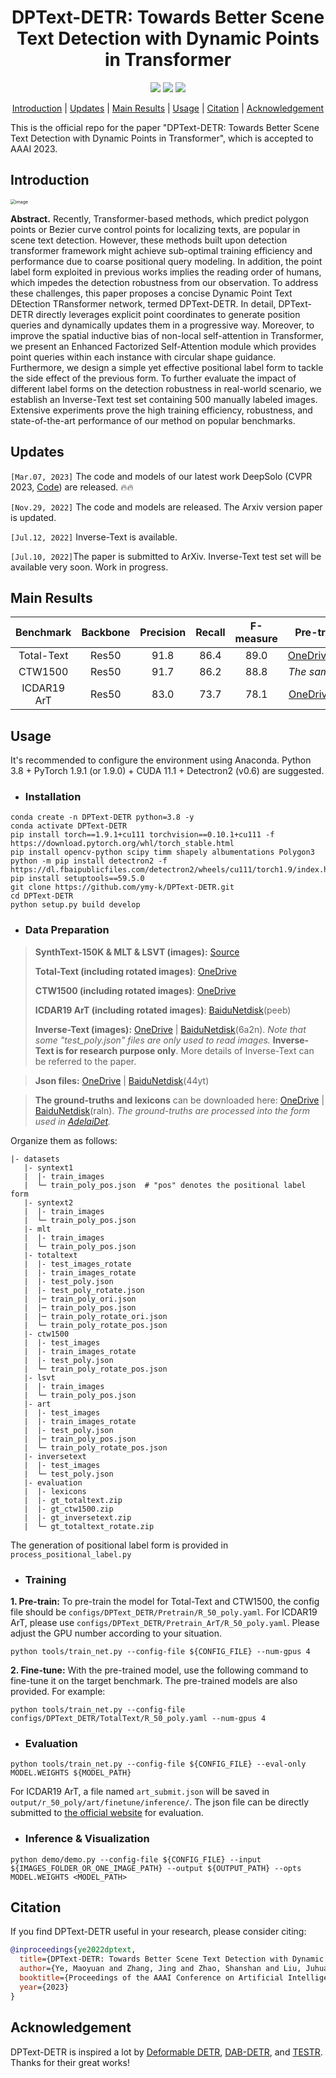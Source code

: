 <h1 align="center"> DPText-DETR: Towards Better Scene Text Detection with Dynamic Points in Transformer </h1> 

<p align="center">
<a href="https://arxiv.org/pdf/2207.04491v2.pdf"><img src="https://img.shields.io/badge/arXiv-Paper-<color>"></a>
<a href="https://paperswithcode.com/sota/scene-text-detection-on-total-text?p=dptext-detr-towards-better-scene-text"><img src="https://img.shields.io/endpoint.svg?url=https://paperswithcode.com/badge/dptext-detr-towards-better-scene-text/scene-text-detection-on-total-text"></a>
<a href="https://paperswithcode.com/sota/scene-text-detection-on-scut-ctw1500?p=dptext-detr-towards-better-scene-text"><img src="https://img.shields.io/endpoint.svg?url=https://paperswithcode.com/badge/dptext-detr-towards-better-scene-text/scene-text-detection-on-scut-ctw1500"></a>
</p>

<p align="center">
  <a href="#Introduction">Introduction</a> |
  <a href="#Updates">Updates</a> |
  <a href="#Main Results">Main Results</a> |
  <a href="#Usage">Usage</a> |
  <a href="#Citation">Citation</a> |
  <a href="#Acknowledgment">Acknowledgement</a>
</p >
This is the official repo for the paper "DPText-DETR: Towards Better Scene Text Detection with Dynamic Points in Transformer", which is accepted to AAAI 2023.

## Introduction

<img src="./figs/dptext_detr.jpg" alt="image" style="zoom:50%;" />

**Abstract.** Recently, Transformer-based methods, which predict polygon points or Bezier curve control points for localizing texts, are popular in scene text detection. However, these methods built upon detection transformer framework might achieve sub-optimal training efficiency and performance due to coarse positional query modeling. In addition, the point label form exploited in previous works implies the reading order of humans, which impedes the detection robustness from our observation. To address these challenges, this paper proposes a concise Dynamic Point Text DEtection TRansformer network, termed DPText-DETR. In detail, DPText-DETR directly leverages explicit point coordinates to generate position queries and dynamically updates them in a progressive way. Moreover, to improve the spatial inductive bias of non-local self-attention in Transformer, we present an Enhanced Factorized Self-Attention module which provides point queries within each instance with circular shape guidance. Furthermore, we design a simple yet effective positional label form to tackle the side effect of the previous form. To further evaluate the impact of different label forms on the detection robustness in real-world scenario, we establish an Inverse-Text test set containing 500 manually labeled images. Extensive experiments prove the high training efficiency, robustness, and state-of-the-art performance of our method on popular benchmarks.

## Updates
`[Mar.07, 2023]` The code and models of our latest work DeepSolo (CVPR 2023, [Code](https://github.com/ViTAE-Transformer/DeepSolo)) are released. :fire::fire:

`[Nov.29, 2022]` The code and models are released. The Arxiv version paper is updated.

`[Jul.12, 2022]` Inverse-Text is available.

`[Jul.10, 2022]`The paper is submitted to ArXiv. Inverse-Text test set will be available very soon. Work in progress.

## Main Results

|Benchmark|Backbone|Precision|Recall|F-measure|Pre-trained Model|Fine-tuned Model|
|:------:|:------:|:------:|:------:|:------:|:------:|:------:|
|Total-Text|Res50|91.8|86.4|89.0|[OneDrive](https://1drv.ms/u/s!AimBgYV7JjTlgccGbLGc9wYB-CGfpg?e=kpyje7)/[Baidu](https://pan.baidu.com/s/1MatDxMtAc2HhI56otNQ3pA)(osxo)|[OneDrive](https://1drv.ms/u/s!AimBgYV7JjTlgccKyruwWCE09pdxnA?e=sMx7fq)/[Baidu](https://pan.baidu.com/s/1Vs69ZGp9HeJzGqptupx3uw)(p268)|
|CTW1500|Res50|91.7|86.2|88.8|*The same as above* ↑|[OneDrive](https://1drv.ms/u/s!AimBgYV7JjTlgccJzxovPI8jwlbDzg?e=IUAYHv)/[Baidu](https://pan.baidu.com/s/1a5eUHOwK1udHSD3ZP21TdA)(disp)|
|ICDAR19 ArT|Res50|83.0|73.7|78.1|[OneDrive](https://1drv.ms/u/s!AimBgYV7JjTlgccH_WYEdZc5oXPCTw?e=ZluxqK)/[Baidu](https://pan.baidu.com/s/1GAWyJIL-d3MEW0hWKYfArA)(7sfe)|[OneDrive](https://1drv.ms/u/s!AimBgYV7JjTlgccIHXZbf1NmAVtczg?e=1wuJzE)/[Baidu](https://pan.baidu.com/s/1MNngf_vJlSsqgbHKf6K-bA)(z8if)|

## Usage

It's recommended to configure the environment using Anaconda. Python 3.8 + PyTorch 1.9.1 (or 1.9.0) + CUDA 11.1 + Detectron2 (v0.6) are suggested.

- ### Installation
```
conda create -n DPText-DETR python=3.8 -y
conda activate DPText-DETR
pip install torch==1.9.1+cu111 torchvision==0.10.1+cu111 -f https://download.pytorch.org/whl/torch_stable.html
pip install opencv-python scipy timm shapely albumentations Polygon3
python -m pip install detectron2 -f https://dl.fbaipublicfiles.com/detectron2/wheels/cu111/torch1.9/index.html
pip install setuptools==59.5.0
git clone https://github.com/ymy-k/DPText-DETR.git
cd DPText-DETR
python setup.py build develop
```

- ### Data Preparation

>**SynthText-150K & MLT & LSVT (images):**  [Source](https://github.com/aim-uofa/AdelaiDet/tree/master/datasets) 
>
>**Total-Text (including rotated images)**: [OneDrive](https://1drv.ms/u/s!AimBgYV7JjTlgccOW1TUlgm64M0yRA?e=jwY6b1)
>
>**CTW1500 (including rotated images)**: [OneDrive](https://1drv.ms/u/s!AimBgYV7JjTlgccPGEv4DkiUl23MEg?e=44CtL6)
>
>**ICDAR19 ArT (including rotated images)**: [BaiduNetdisk](https://pan.baidu.com/s/1zHW921lucH5mGC3nJLTSSg)(peeb)
>
>**Inverse-Text (images):** [OneDrive](https://1drv.ms/u/s!AimBgYV7JjTlgccVhlbD4I3z5QfmsQ?e=myu7Ue) | [BaiduNetdisk](https://pan.baidu.com/s/1A0JaNameuM0GZxch8wdm6g)(6a2n). *Note that some "test_poly.json" files are only used to read images.* **Inverse-Text is for research purpose only**. More details of Inverse-Text can be referred to the paper.

>**Json files:** [OneDrive](https://1drv.ms/u/s!AimBgYV7JjTlgccNWKEMwwbJO4TYQw?e=ridXPV) | [BaiduNetdisk](https://pan.baidu.com/s/1bDE1z6c7z6wCTY5W-jJ3Qw)(44yt)

>**The ground-truths and lexicons** can be downloaded here: [OneDrive](https://1drv.ms/u/s!AimBgYV7JjTlgccL51PYHmj1gZk-cA?e=m9rUpT) | [BaiduNetdisk](https://pan.baidu.com/s/1RCsic0Hrt0EQg8ryqVM3ag)(raln). *The ground-truths are processed into the form used in [AdelaiDet](https://github.com/aim-uofa/AdelaiDet).*

Organize them as follows:
```
|- datasets
   |- syntext1
   |  |- train_images
   |  └─ train_poly_pos.json  # "pos" denotes the positional label form
   |- syntext2
   |  |- train_images
   |  └─ train_poly_pos.json
   |- mlt
   |  |- train_images
   |  └─ train_poly_pos.json
   |- totaltext
   |  |- test_images_rotate
   |  |- train_images_rotate
   |  |- test_poly.json
   |  |- test_poly_rotate.json
   |  |─ train_poly_ori.json
   |  |─ train_poly_pos.json
   |  |─ train_poly_rotate_ori.json
   |  └─ train_poly_rotate_pos.json
   |- ctw1500
   |  |- test_images
   |  |- train_images_rotate
   |  |- test_poly.json
   |  └─ train_poly_rotate_pos.json
   |- lsvt
   |  |- train_images
   |  └─ train_poly_pos.json
   |- art
   |  |- test_images
   |  |- train_images_rotate
   |  |- test_poly.json
   |  |─ train_poly_pos.json
   |  └─ train_poly_rotate_pos.json
   |- inversetext
   |  |- test_images
   |  └─ test_poly.json
   |- evaluation
   |  |- lexicons
   |  |- gt_totaltext.zip
   |  |- gt_ctw1500.zip
   |  |- gt_inversetext.zip
   |  └─ gt_totaltext_rotate.zip
```

The generation of positional label form is provided in `process_positional_label.py`

- ### Training

**1. Pre-train:**
To pre-train the model for Total-Text and CTW1500, the config file should be `configs/DPText_DETR/Pretrain/R_50_poly.yaml`. For ICDAR19 ArT, please use `configs/DPText_DETR/Pretrain_ArT/R_50_poly.yaml`. Please adjust the GPU number according to your situation.

```
python tools/train_net.py --config-file ${CONFIG_FILE} --num-gpus 4
```

**2. Fine-tune:**
With the pre-trained model, use the following command to fine-tune it on the target benchmark. The pre-trained models are also provided.  For example:

```
python tools/train_net.py --config-file configs/DPText_DETR/TotalText/R_50_poly.yaml --num-gpus 4
```

- ### Evaluation
```
python tools/train_net.py --config-file ${CONFIG_FILE} --eval-only MODEL.WEIGHTS ${MODEL_PATH}
```
For ICDAR19 ArT, a file named `art_submit.json` will be saved in `output/r_50_poly/art/finetune/inference/`. The json file can be directly submitted to [the official website](https://rrc.cvc.uab.es/?ch=14) for evaluation.

- ### Inference & Visualization
```
python demo/demo.py --config-file ${CONFIG_FILE} --input ${IMAGES_FOLDER_OR_ONE_IMAGE_PATH} --output ${OUTPUT_PATH} --opts MODEL.WEIGHTS <MODEL_PATH>
```

## Citation

If you find DPText-DETR useful in your research, please consider citing:
```bibtex
@inproceedings{ye2022dptext,
  title={DPText-DETR: Towards Better Scene Text Detection with Dynamic Points in Transformer},
  author={Ye, Maoyuan and Zhang, Jing and Zhao, Shanshan and Liu, Juhua and Du, Bo and Tao, Dacheng},
  booktitle={Proceedings of the AAAI Conference on Artificial Intelligence},
  year={2023}
}
```

## Acknowledgement

DPText-DETR is inspired a lot by [Deformable DETR](https://github.com/fundamentalvision/Deformable-DETR), [DAB-DETR](https://github.com/IDEA-opensource/DAB-DETR), and [TESTR](https://github.com/mlpc-ucsd/TESTR). Thanks for their great works!